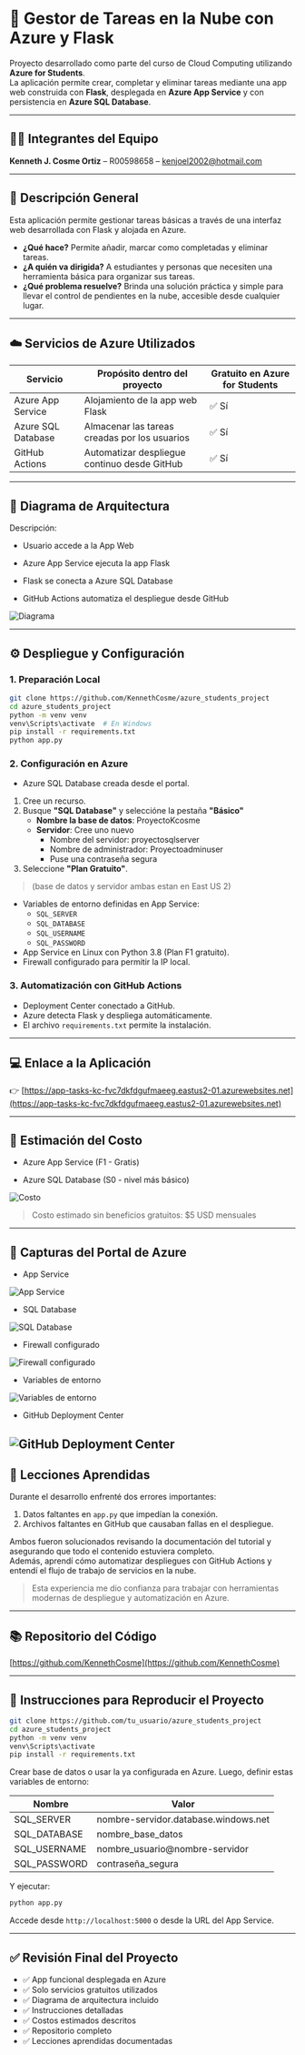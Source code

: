 # 📌 Gestor de Tareas en la Nube con Azure y Flask

Proyecto desarrollado como parte del curso de Cloud Computing utilizando **Azure for Students**.  
La aplicación permite crear, completar y eliminar tareas mediante una app web construida con **Flask**, desplegada en **Azure App Service** y con persistencia en **Azure SQL Database**.

---

## 🧑‍💻 Integrantes del Equipo

**Kenneth J. Cosme Ortiz** – R00598658 – kenjoel2002@hotmail.com

---

## 🎯 Descripción General

Esta aplicación permite gestionar tareas básicas a través de una interfaz web desarrollada con Flask y alojada en Azure.

- **¿Qué hace?** Permite añadir, marcar como completadas y eliminar tareas.  
- **¿A quién va dirigida?** A estudiantes y personas que necesiten una herramienta básica para organizar sus tareas.  
- **¿Qué problema resuelve?** Brinda una solución práctica y simple para llevar el control de pendientes en la nube, accesible desde cualquier lugar.

---

## ☁️ Servicios de Azure Utilizados

| Servicio           | Propósito dentro del proyecto                    | Gratuito en Azure for Students |
|--------------------|--------------------------------------------------|-------------------------------|
| Azure App Service  | Alojamiento de la app web Flask                  | ✅ Sí                         |
| Azure SQL Database | Almacenar las tareas creadas por los usuarios   | ✅ Sí                         |
| GitHub Actions     | Automatizar despliegue continuo desde GitHub    | ✅ Sí                         |

---

## 🧱 Diagrama de Arquitectura
Descripción: 

- Usuario accede a la App Web 

- Azure App Service ejecuta la app Flask 

- Flask se conecta a Azure SQL Database 

- GitHub Actions automatiza el despliegue desde GitHub
  
![Diagrama](images/DIAGRAM.png)

---

## ⚙️ Despliegue y Configuración

### 1. Preparación Local

```bash
git clone https://github.com/KennethCosme/azure_students_project
cd azure_students_project
python -m venv venv
venv\Scripts\activate  # En Windows
pip install -r requirements.txt
python app.py
```

### 2. Configuración en Azure

- Azure SQL Database creada desde el portal.
1. Cree un recurso.
2. Busque **"SQL Database"** y seleccióne la pestaña **"Básico"**
   - **Nombre la base de datos**: ProyectoKcosme
   - **Servidor**: Cree uno nuevo
     - Nombre del servidor: proyectosqlserver
     - Nombre de administrador: Proyectoadminuser
     - Puse una contraseña segura
4. Seleccione **"Plan Gratuito"**.

>(base de datos y servidor ambas estan en East US 2)

- Variables de entorno definidas en App Service:
  - `SQL_SERVER`
  - `SQL_DATABASE`
  - `SQL_USERNAME`
  - `SQL_PASSWORD`
- App Service en Linux con Python 3.8 (Plan F1 gratuito).
- Firewall configurado para permitir la IP local.

### 3. Automatización con GitHub Actions

- Deployment Center conectado a GitHub.
- Azure detecta Flask y despliega automáticamente.
- El archivo `requirements.txt` permite la instalación.

---

## 💻 Enlace a la Aplicación

👉 [https://app-tasks-kc-fvc7dkfdgufmaeeg.eastus2-01.azurewebsites.net](https://app-tasks-kc-fvc7dkfdgufmaeeg.eastus2-01.azurewebsites.net)

---

## 💸 Estimación del Costo

- Azure App Service (F1 - Gratis) 

- Azure SQL Database (S0 - nivel más básico) 

![Costo](images/Azureprice.PNG)

> Costo estimado sin beneficios gratuitos: $5 USD mensuales  

---

## 📁 Capturas del Portal de Azure


- App Service

![App Service](images/Appservice.PNG)

- SQL Database

![SQL Database](images/Sqldatabase.PNG)

- Firewall configurado

![Firewall configurado](images/Firewall.PNG)

- Variables de entorno

![Variables de entorno](images/Variables.PNG)

- GitHub Deployment Center

![GitHub Deployment Center](images/Deployment.PNG)
---

## 📘 Lecciones Aprendidas

Durante el desarrollo enfrenté dos errores importantes:

1. Datos faltantes en `app.py` que impedían la conexión.
2. Archivos faltantes en GitHub que causaban fallas en el despliegue.

Ambos fueron solucionados revisando la documentación del tutorial y asegurando que todo el contenido estuviera completo.  
Además, aprendí cómo automatizar despliegues con GitHub Actions y entendí el flujo de trabajo de servicios en la nube.

> Esta experiencia me dio confianza para trabajar con herramientas modernas de despliegue y automatización en Azure.

---

## 📚 Repositorio del Código

[https://github.com/KennethCosme](https://github.com/KennethCosme)

---

## 📄 Instrucciones para Reproducir el Proyecto

```bash
git clone https://github.com/tu_usuario/azure_students_project
cd azure_students_project
python -m venv venv
venv\Scripts\activate
pip install -r requirements.txt
```

Crear base de datos o usar la ya configurada en Azure. Luego, definir estas variables de entorno:


| Nombre             | Valor                         |
|--------------------|-------------------------------|
| SQL_SERVER         | nombre-servidor.database.windows.net |
| SQL_DATABASE       | nombre_base_datos             |
| SQL_USERNAME       | nombre_usuario@nombre-servidor |
| SQL_PASSWORD       | contraseña_segura             |


Y ejecutar:

```bash
python app.py
```

Accede desde `http://localhost:5000` o desde la URL del App Service.

---

## ✅ Revisión Final del Proyecto

- ✅ App funcional desplegada en Azure
- ✅ Solo servicios gratuitos utilizados
- ✅ Diagrama de arquitectura incluido
- ✅ Instrucciones detalladas
- ✅ Costos estimados descritos
- ✅ Repositorio completo
- ✅ Lecciones aprendidas documentadas
